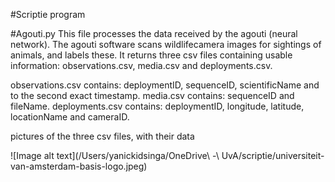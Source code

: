 #Scriptie program

#Agouti.py
This file processes the data received by the agouti (neural network). The agouti software scans wildlifecamera images for sightings of animals, and labels these. It returns three csv files containing usable information: observations.csv, media.csv and deployments.csv. 

observations.csv contains: deploymentID, sequenceID, scientificName and to the second exact timestamp.
media.csv contains: sequenceID and fileName.
deployments.csv contains: deploymentID, longitude, latitude, locationName and cameraID.

pictures of the three csv files, with their data

![Image alt text](/Users/yanickidsinga/OneDrive\ -\ UvA/scriptie/universiteit-van-amsterdam-basis-logo.jpeg)

